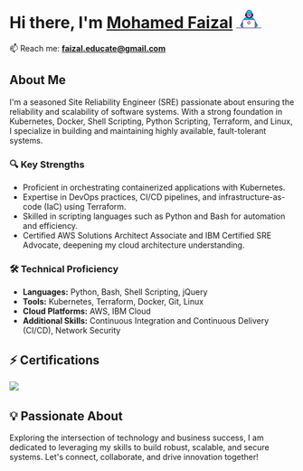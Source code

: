 # Hi there, I'm [Mohamed Faizal](https://www.instagram.com/themohamedfaizal/) <img src="https://github.com/themohamedfaizal/themohamedfaizal/blob/main/Designs/Developer.gif" width="45px">
📫 Reach me: **faizal.educate@gmail.com** 
## About Me

I'm a seasoned Site Reliability Engineer (SRE) passionate about ensuring the reliability and scalability of software systems. With a strong foundation in Kubernetes, Docker, Shell Scripting, Python Scripting, Terraform, and Linux, I specialize in building and maintaining highly available, fault-tolerant systems.

### 🔍 Key Strengths

- Proficient in orchestrating containerized applications with Kubernetes.
- Expertise in DevOps practices, CI/CD pipelines, and infrastructure-as-code (IaC) using Terraform.
- Skilled in scripting languages such as Python and Bash for automation and efficiency.
- Certified AWS Solutions Architect Associate and IBM Certified SRE Advocate, deepening my cloud architecture understanding.

### 🛠️ Technical Proficiency

- **Languages:** Python, Bash, Shell Scripting, jQuery
- **Tools:** Kubernetes, Terraform, Docker, Git, Linux
- **Cloud Platforms:** AWS, IBM Cloud
- **Additional Skills:** Continuous Integration and Continuous Delivery (CI/CD), Network Security



## ⚡ Certifications

<img src="https://user-images.githubusercontent.com/91851332/141673202-686f7899-688d-416e-afac-a87950faa986.png" width="100px">


## 💡 Passionate About

Exploring the intersection of technology and business success, I am dedicated to leveraging my skills to build robust, scalable, and secure systems. Let's connect, collaborate, and drive innovation together!


<!--
**faizaldoteducate/faizaldoteducate** is a ✨ _special_ ✨ repository because its `README.md` (this file) appears on your GitHub profile.

Here are some ideas to get you started:

- 🔭 I’m currently working on ...
- 🌱 I’m currently learning ...
- 👯 I’m looking to collaborate on ...
- 🤔 I’m looking for help with ...
- 💬 Ask me about ...
- 📫 How to reach me: ...
- 😄 Pronouns: ...
- ⚡ Fun fact: ...
-->
